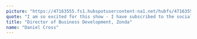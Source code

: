 ```yaml
---
picture: "https://47163555.fs1.hubspotusercontent-na1.net/hubfs/47163555/cross.jpeg"
quote: "I am so excited for this show - I have subscribed to the socials and can't wait for new episodes!"
title: "Director of Business Development, Zonda"
name: "Daniel Cross"
---
```

